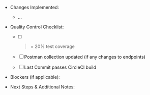 - Changes Implemented:
  - ...

- Quality Control Checklist:

  - [ ] >= 20% test coverage
  - [ ] Postman collection updated (if any changes to endpoints)
  - [ ] Last Commit passes CircleCI build


- Blockers (if applicable):

- Next Steps & Additional Notes:
